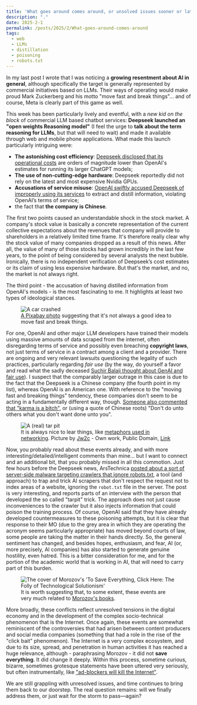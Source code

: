 ```yaml
---
title: 'What goes around comes around, or unsolved issues sooner or later exact their toll'
description: "."
date: 2025-2-1
permalink: /posts/2025/2/What-goes-around-comes-around
tags:
  - web
  - LLMs
  - distillation
  - poisoning
  - robots.txt
---
```


In my last post I wrote that I was noticing a **growing resentment about AI in general**, although specifically the target is generally represented by commercial initiatives based on LLMs. Their ways of operating would make proud Mark Zuckerberg and his motto "move fast and break things"... and of course, Meta is clearly part of this game as well.

This week has been particularly lively and eventful, with a _new kid on the block_ of commercial LLM based chatbot services: **Deepseek launched an "open weights Reasoning model"** (I feel the urge to **talk about the term reasoning for LLMs**, but that will need to wait) and made it available through web and mobile phone applications. What made this launch particularly intriguing were:
* **The astonishing cost efficiency**: [Deepseek disclosed that its operational costs](https://www.msn.com/en-us/money/other/deepseek-ai-cost-less-than-6-million-to-develop-heres-why-meta-and-microsoft-are-justifying-spending-billions/ar-AA1y8Ud7) are orders of magnitude lower than OpenAI's estimates for running its larger ChatGPT models;
* **The use of non-cutting-edge hardware**: Deepseek reportedly did not rely on the latest and most expensive Nvidia GPUs.
* **Accusations of service misuse**: [OpenAI swiftly accused Deepseek of improperly using its services](https://www.nytimes.com/2025/01/29/technology/openai-deepseek-data-harvest.html) to extract and distill information, violating OpenAI’s terms of service;
* the fact that **the company is Chinese**.

The first two points caused an understandable shock in the stock market. A company's stock value is basically a concrete representation of the current collective expectations about the revenues that company will provide to shareholders in a relatively limited time frame. It's therefore really clear why the stock value of many companies dropped as a result of this news. After all, the value of many of those stocks had grown incredibly in the last few years, to the point of being considered by several analysts the next bubble. Ironically, there is no independent verification of Deepseek’s cost estimates or its claim of using less expensive hardware. But that's the market, and no, the market is not always right.

The third point - the accusation of having distilled information from OpenAI's models - is the most fascinating to me. It highlights at least two types of ideological stances.

<figure>
  <img src="https://cdn.pixabay.com/photo/2016/04/05/01/49/crash-1308575_1280.jpg" alt="A car crashed"/>
  <figcaption><a href="https://pixabay.com/photos/crash-car-car-crash-accident-1308575/" target="blank">A Pixabay photo</a> suggesting that it's not always a good idea to move fast and break things.</figcaption>
</figure>

For one, OpenAI and other major LLM developers have trained their models using massive amounts of data scraped from the internet, often disregarding terms of service and possibly even breaching **copyright laws**, not just terms of service in a contract among a client and a provider. There are ongoing and very relevant lawsuits questioning the legality of such practices, particularly regarding _fair use_ (by the way, do yourself a favor and read what the sadly deceased [Suchir Balaji thought about GenAI and fair use](https://suchir.net/fair_use.html)). I suspect that the comparably larger outrage in this case is due to the fact that the Deepseek is a Chinese company (the fourth point in my list), whereas OpenAI is an American one. With reference to the "moving fast and breaking things" tendency, these companies don't seem to be acting in a fundamentally different way, though. [Someone also commented that "karma is a bitch"](https://garymarcus.substack.com/p/openai-cries-foul), or (using a quote of Chinese roots) "Don't do unto others what you don't want done unto you".

<figure>
  <img src="https://upload.wikimedia.org/wikipedia/commons/8/83/Mother-of-the-Lake.jpg" alt="A (real) tar pit"/>
  <figcaption>It is always nice to lear things, like <a href="https://en.wikipedia.org/wiki/Tarpit_(networking)" target="blank">metaphors used in networking</a>. Picture by <a href="//commons.wikimedia.org/w/index.php?title=User:Jw2c&amp;action=edit&amp;redlink=1" class="new" title="User:Jw2c (page does not exist)">Jw2c</a> - <span class="int-own-work" lang="en">Own work</span>, Public Domain, <a href="https://commons.wikimedia.org/w/index.php?curid=7557054">Link</a></figcaption>
</figure>

Now, you probably read about these events already, and with more interesting/detailed/intelligent comments than mine... but I want to connect and an additional bit, that you probably missed in all this commotion. Just few hours before the Deepseek news, ArsTechnica [posted about a sort of server-side malware targeting crawlers that ignore robots.txt](https://arstechnica.com/tech-policy/2025/01/ai-haters-build-tarpits-to-trap-and-trick-ai-scrapers-that-ignore-robots-txt/), a tool (and approach) to trap and trick AI scrapers that don't respect the request not to index areas of a website, ignoring the <code>robot.txt</code> file in the server. The post is very interesting, and reports parts of an interview with the person that developed the so called "tarpit" trick. The approach does not just cause inconveniences to the crawler but it also injects information that could poison the training process. Of course, OpenAI said that they have already developed countermeasures to these poisoning attempts, but it is clear that response to their MO (due to the grey area in which they are operating the acronym seems particularly appropriate) has moved beyond courts of law, some people are taking the matter in their hands directly. So, the general sentiment has changed, and besides hopes, enthusiasm, and fear, AI (or, more precisely, AI companies) has also started to generate genuine hostility, even hatred. This is a bitter consideration for me, and for the portion of the academic world that is working in AI, that will need to carry part of this burden.

<figure>
  <img src="https://images-na.ssl-images-amazon.com/images/S/compressed.photo.goodreads.com/books/1353400616i/13587160.jpg" alt="The cover of Morozov's 'To Save Everything, Click Here: The Folly of Technological Solutionism'"/>
  <figcaption>It is worth suggesting that, to some extent, these events are very much related to <a href="https://www.goodreads.com/author/show/4113527.Evgeny_Morozov" target="blank">Morozov's books</a>.</figcaption>
</figure>

More broadly, these conflicts reflect unresolved tensions in the digital economy and in the development of the complex socio-technical phenomenon that is the Internet. Once again, these events are somewhat reminiscent of the controversies that had arisen between content producers and social media companies (something that had a role in the rise of the "click bait" phenomenon). The Internet is a very complex ecosystem, and due to its size, spread, and penetration in human activities it has reached a huge relevance, although - paraphrasing Morozov - it did not __save everything__. It did change it deeply. Within this process, sometime curious, bizarre, sometimes grotesque statements have been uttered very seriously, but often instrumentally, like ["ad-blockers will kill the Internet"](https://www.newsweek.com/2016/02/12/ad-blockers-will-kill-internet-421333.html).

We are still grappling with unresolved issues, and time continues to bring them back to our doorstep. The real question remains: will we finally address them, or just wait for the storm to pass—again?
